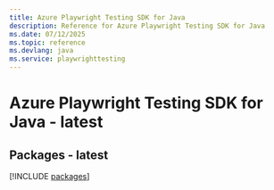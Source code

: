 ```yaml
---
title: Azure Playwright Testing SDK for Java
description: Reference for Azure Playwright Testing SDK for Java
ms.date: 07/12/2025
ms.topic: reference
ms.devlang: java
ms.service: playwrighttesting
---
```

# Azure Playwright Testing SDK for Java - latest
## Packages - latest
[!INCLUDE [packages](playwright-testing-index.md)]